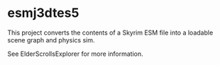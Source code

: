esmj3dtes5
====

This project converts the contents of a Skyrim ESM file into a loadable scene graph and physics sim. 

See ElderScrollsExplorer for more information.
